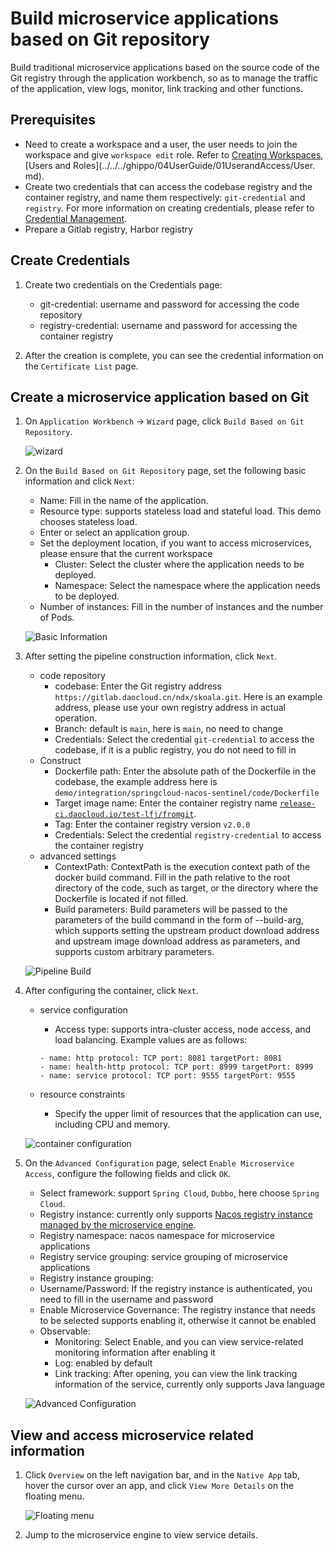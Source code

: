 # Build microservice applications based on Git repository

Build traditional microservice applications based on the source code of the Git registry through the application workbench, so as to manage the traffic of the application, view logs, monitor, link tracking and other functions.

## Prerequisites

- Need to create a workspace and a user, the user needs to join the workspace and give `workspace edit` role.
  Refer to [Creating Workspaces](../../../ghippo/04UserGuide/02Workspace/Workspaces.md), [Users and Roles](../../../ghippo/04UserGuide/01UserandAccess/User. md).
- Create two credentials that can access the codebase registry and the container registry, and name them respectively: `git-credential` and `registry`. For more information on creating credentials, please refer to [Credential Management](../Pipeline/Credential.md).
- Prepare a Gitlab registry, Harbor registry

## Create Credentials

1. Create two credentials on the Credentials page:

    - git-credential: username and password for accessing the code repository
    - registry-credential: username and password for accessing the container registry

1. After the creation is complete, you can see the credential information on the `Certificate List` page.

## Create a microservice application based on Git

1. On `Application Workbench` -> `Wizard` page, click `Build Based on Git Repository`.

    ![wizard](../../images/ms01.png)

1. On the `Build Based on Git Repository` page, set the following basic information and click `Next`:

    - Name: Fill in the name of the application.
    - Resource type: supports stateless load and stateful load. This demo chooses stateless load.
    - Enter or select an application group.
    - Set the deployment location, if you want to access microservices, please ensure that the current workspace
        - Cluster: Select the cluster where the application needs to be deployed.
        - Namespace: Select the namespace where the application needs to be deployed.
    - Number of instances: Fill in the number of instances and the number of Pods.

    ![Basic Information](../../images/ms02.png)

1. After setting the pipeline construction information, click `Next`.

    - code repository
        - codebase: Enter the Git registry address `https://gitlab.daocloud.cn/ndx/skoala.git`. Here is an example address, please use your own registry address in actual operation.
        - Branch: default is `main`, here is `main`, no need to change
        - Credentials: Select the credential `git-credential` to access the codebase, if it is a public registry, you do not need to fill in
    - Construct
        - Dockerfile path: Enter the absolute path of the Dockerfile in the codebase, the example address here is `demo/integration/springcloud-nacos-sentinel/code/Dockerfile`
        - Target image name: Enter the container registry name [`release-ci.daocloud.io/test-lfj/fromgit`](http://release-ci.daocloud.io/test-lfj/fromgit).
        - Tag: Enter the container registry version `v2.0.0`
        - Credentials: Select the credential `registry-credential` to access the container registry
    - advanced settings
        - ContextPath: ContextPath is the execution context path of the docker build command. Fill in the path relative to the root directory of the code, such as target, or the directory where the Dockerfile is located if not filled.
        - Build parameters: Build parameters will be passed to the parameters of the build command in the form of --build-arg, which supports setting the upstream product download address and upstream image download address as parameters, and supports custom arbitrary parameters.

    ![Pipeline Build](../../images/ms03.png)

1. After configuring the container, click `Next`.

    - service configuration
        - Access type: supports intra-cluster access, node access, and load balancing. Example values ​​are as follows:

        ```
        - name: http protocol: TCP port: 8081 targetPort: 8081
        - name: health-http protocol: TCP port: 8999 targetPort: 8999
        - name: service protocol: TCP port: 9555 targetPort: 9555
        ```

    - resource constraints
        - Specify the upper limit of resources that the application can use, including CPU and memory.

    ![container configuration](../../images/ms04.png)

1. On the `Advanced Configuration` page, select `Enable Microservice Access`, configure the following fields and click `OK`.

    - Select framework: support `Spring Cloud`, `Dubbo`, here choose `Spring Cloud`.
    - Registry instance: currently only supports [Nacos registry instance managed by the microservice engine]().
    - Registry namespace: nacos namespace for microservice applications
    - Registry service grouping: service grouping of microservice applications
    - Registry instance grouping:
    - Username/Password: If the registry instance is authenticated, you need to fill in the username and password
    - Enable Microservice Governance: The registry instance that needs to be selected supports enabling it, otherwise it cannot be enabled
    - Observable:
        - Monitoring: Select Enable, and you can view service-related monitoring information after enabling it
        - Log: enabled by default
        - Link tracking: After opening, you can view the link tracking information of the service, currently only supports Java language

    ![Advanced Configuration](../../images/ms05.png)

## View and access microservice related information

1. Click `Overview` on the left navigation bar, and in the `Native App` tab, hover the cursor over an app, and click `View More Details` on the floating menu.

    ![Floating menu](../../images/ms06.png)

1. Jump to the microservice engine to view service details.